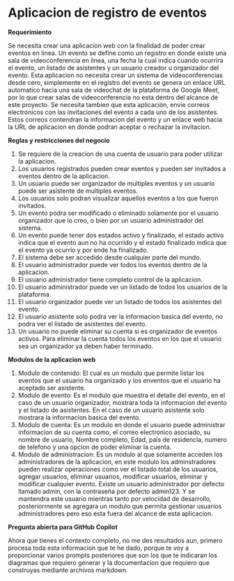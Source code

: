 # Aplicacion de registro de eventos

**Requerimiento**

Se necesita crear una aplicacion web con la finalidad de poder crear eventos en linea. Un evento se define como un registro en donde existe una sala de videoconferencia en linea, una fecha la cual indica cuando ocurrira el evento, un listado de asistentes y un usuario creador u organizador del evento. Esta aplicacion no necesita crear un sistema de videoconferencias desde cero, simplemente en el registro del evento se genera un enlace URL automatico hacia una sala de videochat de la plataforma de Google Meet, por lo que crear salas de videoconferencia no esta dentro del alcance de este proyecto. Se necesita tambien que esta aplicación, envie correos electronicos con las invitaciones del evento a cada uno de los asistentes. Estos correos contendran la informacion del evento y un enlace web hacia la URL de aplicacion en donde podran aceptar o rechazar la invitacion.

**Reglas y restricciones del negocio**

1. Se requiere de la creacion de una cuenta de usuario para poder utilizar la aplicacion.
2. Los usuarios registrados pueden crear eventos y pueden ser invitados a eventos dentro de la aplicacion.
3. Un usuario puede ser organizador de multiples eventos y un usuario puede ser asistente de multiples eventos.
4. Los usuarios solo podran visualizar aquellos eventos a los que fueron invitados.
5. Un evento podra ser modificado o eliminado solamente por el usuario organizador que lo creo, o bien por un usuario administrador del sistema.
6. Un evento puede tener dos estados activo y finalizado, el estado activo indica que el evento aun no ha ocurrido y el estado finalizado indica que el evento ya ocurrio y por ende ha finalizado.
7. El sistema debe ser accedido desde cualquier parte del mundo.
8. El usuario administrador puede ver todos los eventos dentro de la aplicacion.
9. El usuario administrador tiene completo control de la aplicacion.
10. El usuario administrador puede ver un listado de todos los usuarios de la plataforma.
11. El usuario organizador puede ver un listado de todos los asistentes del evento.
12. El usuario asistente solo podra ver la informacion basica del evento, no podra ver el listado de asistentes del evento.
13. Un usuario no puede eliminar su cuenta si es organizador de eventos activos. Para eliminar la cuenta todos los eventos en los que el usuario sea un organizador ya deben haber terminado.

**Modulos de la aplicacion web**

1. Modulo de contenido: El cual es un modulo que permite listar los eventos que el usuario ha organizado y los enventos que el usuario ha aceptado ser asistente.
2. Modulo de evento: Es el modulo que muestra el detalle del evento, en el caso de un usuario organizador, mostrara toda la informacion del evento y el listado de asistentes. En el caso de un usuario asistente solo mostrara la informacion basica del evento.
3. Modulo de cuenta: Es un modulo en donde el usuario puede administrar informacion de su cuenta como, el correo electronico asociado, su nombre de usuario, Nombre completo, Edad, pais de residencia, numero de telefono y una opcion de poder eliminar la cuenta.
4. Modulo de administracion: Es un modulo al que solamente acceden los administradores de la aplicacion, en este modulo los adminstradores pueden realizar operaciones como ver el listado total de los usuarios, agregar usuarios, eliminar usuarios, modificar usuarios, eliminar y modificar cualquier evento. Existe un usuario administrador por defecto llamado admin, con la contraseña por defecto admin123. Y se mantendra este usuario mientras tanto por velocidad de desarrollo, posteriormente se agregara un modulo que permita gestionar usuarios administradores pero eso esta fuera del alcance de esta aplicacion.

**Pregunta abierta para GitHub Copilot**

Ahora que tienes el contexto completo, no me des resultados aun, primero procesa toda esta informacion que te he dado, porque te voy a proporcionar varios prompts posteriores que son los que te indicaran los diagramas que requiero generar y la documentacion que requiero que construyas mediante archivos markdown.

